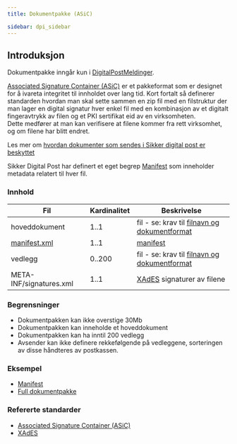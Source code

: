 ```yaml
---
title: Dokumentpakke (ASiC)  

sidebar: dpi_sidebar
---
```


## Introduksjon

Dokumentpakke inngår kun i
[DigitalPostMeldinger]({{site.baseurl}}/docs/resources/begrep/sikkerDigitalPost/forretningslag/DigitalpostMelding.png).

[Associated Signature Container
(ASiC)](http://www.etsi.org/deliver/etsi_ts/102900_102999/102918/01.03.01_60/ts_102918v010301p.pdf)
er et pakkeformat som er designet for å ivareta integritet til innholdet
over lang tid. Kort fortalt så definerer standarden hvordan man skal
sette sammen en zip fil med en filstruktur der man lager en digital
signatur hver enkel fil med en kombinasjon av et digitalt fingeravtrykk
av filen og et PKI sertifikat eid av en virksomheten.  
Dette medfører at man kan verifisere at filene kommer fra rett
virksomhet, og om filene har blitt endret.

Les mer om [hvordan dokumenter som sendes i Sikker digital post er
beskyttet](sikkerhet_index.html)

Sikker Digital Post har definert et eget begrep [Manifest]({{site.baseurl}}/docs/resources/begrep/sikkerDigitalPost/forretningslag/Dokumentpakke/Manifest) som
inneholder metadata relatert til hver fil.

### Innhold

| Fil                      | Kardinalitet | Beskrivelse                                                                                                                      |
| ------------------------ | ------------ | -------------------------------------------------------------------------------------------------------------------------------- |
| hoveddokument            | 1..1         | fil - se: krav til [filnavn og dokumentformat]({{site.baseurl}}/docs/resources/begrep/sikkerDigitalPost/forretningslag/Dokumentformat/index)                                                               |
| [manifest.xml]({{site.baseurl}}/docs/resources/begrep/sikkerDigitalPost/forretningslag/Dokumentpakke/Manifest) | 1..1         | [manifest]({{site.baseurl}}/docs/resources/begrep/sikkerDigitalPost/forretningslag/Dokumentpakke/Manifest)                                                                                                             |
| vedlegg                  | 0..200       | fil - se: krav til [filnavn og dokumentformat]({{site.baseurl}}/docs/resources/begrep/sikkerDigitalPost/forretningslag/Dokumentformat/index)                                                               |
| META-INF/signatures.xml  | 1..1         | [XAdES](http://www.etsi.org/deliver/etsi_ts%5C101900_101999%5C101903%5C01.04.02_60%5Cts_101903v010402p.pdf) signaturer av filene |

### Begrensninger

  - Dokumentpakken kan ikke overstige 30Mb
  - Dokumentpakken kan inneholde et hoveddokument
  - Dokumentpakken kan ha inntil 200 vedlegg
  - Avsender kan ikke definere rekkefølgende på vedleggene, sorteringen
    av disse håndteres av postkassen.

### Eksempel

  - [Manifest]({{site.baseurl}}/docs/resources/begrep/sikkerDigitalPost/eksempler/sdpManifest.xml)
  - [Full dokumentpakke]({{site.baseurl}}/docs/resources/begrep/sikkerDigitalPost/eksempler/post.asice.zip)

### Refererte standarder

  - [Associated Signature Container
    (ASiC)](http://www.etsi.org/deliver/etsi_ts/102900_102999/102918/01.03.01_60/ts_102918v010301p.pdf)
  - [XAdES](http://www.etsi.org/deliver/etsi_ts%5C101900_101999%5C101903%5C01.04.02_60%5Cts_101903v010402p.pdf)
